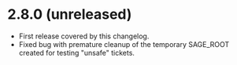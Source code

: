 2.8.0 (unreleased)
==================

* First release covered by this changelog.
* Fixed bug with premature cleanup of the temporary SAGE_ROOT created for
  testing "unsafe" tickets.
